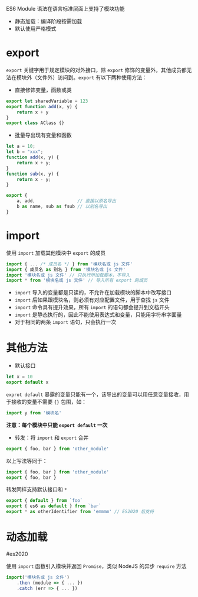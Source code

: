 ES6 Module 语法在语言标准层面上支持了模块功能
- 静态加载：编译阶段按需加载
- 默认使用严格模式

# export

`export` 关键字用于规定模块的对外接口，除 `export` 修饰的变量外，其他成员都无法在模块外（文件外）访问到。`export` 有以下两种使用方法：

- 直接修饰变量，函数或类
```javascript
export let sharedVariable = 123
export function add(x, y) {
	return x + y
}
export class AClass {}
```

- 批量导出现有变量和函数
```javascript
let a = 10;
let b = "xxx";
function add(x, y) {
	return x + y;
}
function sub(x, y) {
	return x - y;
}

export {
	a, add,                // 直接以原名导出
	b as name, sub as fsub // 以别名导出
}
```

# import

使用 `import` 加载其他模块中 `export` 的成员

```javascript
import { ... /* 成员名 */ } from '模块名或 js 文件'
import { 成员名 as 别名 } from '模块名或 js 文件'
import '模块名或 js 文件' // 只执行所加载脚本，不导入
import * from '模块名或 js 文件' // 导入所有 export 的成员
```

- `import` 导入的变量都是只读的，不允许在加载模块的脚本中改写接口
- `import` 后如果跟模块名，则必须有对应配置文件，用于查找 `js` 文件
- `import` 命令具有提升效果，所有 `import` 的语句都会提升到文档开头
- `import` 是静态执行的，因此不能使用表达式和变量，只能用字符串字面量
- 对于相同的两条 `import` 语句，只会执行一次

# 其他方法

- 默认接口

```javascript
let x = 10
export default x 
```

`exprot default` 暴露的变量只能有一个，该导出的变量可以用任意变量接收，用于接收的变量不需要 `{}` 包围，如：

```javascript
import y from '模块名'
```

**注意：每个模块中只能 `export default` 一次**

- 转发：将 `import` 和 `export` 合并

```javascript
export { foo, bar } from 'other_module'
```

以上写法等同于：

```javascript
import { foo, bar } from 'other_module'
export { foo, bar }
```

转发同样支持默认接口和 `*`

```javascript
export { default } from `foo`
export { es6 as default } from `bar`
export * as otherIdentifier from 'emmmm' // ES2020 后支持
```

# 动态加载
#es2020

使用 `import` 函数引入模块并返回 `Promise`，类似 NodeJS 的异步 `require` 方法

```javascript
import('模块名或 js 文件')
	.then (module => { ... })
	.catch (err => { ... })
```

